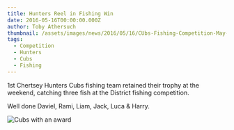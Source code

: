 ```yaml
---
title: Hunters Reel in Fishing Win
date: 2016-05-16T00:00:00.000Z
author: Toby Athersuch
thumbnail: /assets/images/news/2016/05/16/CUbs-Fishing-Competition-May-2016-690.jpg
tags:
  - Competition
  - Hunters
  - Cubs
  - Fishing
---
```


1st Chertsey Hunters Cubs fishing team retained their trophy at the weekend, catching three fish at the District fishing competition.

Well done Daviel, Rami, Liam, Jack, Luca & Harry.

![Cubs with an award](/assets/images/news/2016/05/16/CUbs-Fishing-Competition-May-2016-690.jpg)